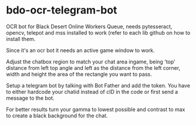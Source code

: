 # bdo-ocr-telegram-bot
OCR bot for Black Desert Online Workers Queue, needs pytesseract, opencv, telepot and mss installed to work (refer to each lib github on how to install them.

Since it's an ocr bot it needs an active game window to work.

Adjust the chatbox region to match your chat area ingame, being 'top' distance from left top angle and left as the distance from the left corner, width and height the area of the rectangle you want to pass.

Setup a telegram bot by talking with Bot Father and add the token.
You have to either hardcode your chatid instead of cID in the code or first send a message to the bot.

For better results turn your gamma to lowest possible and contrast to max to create a black background for the chat.
